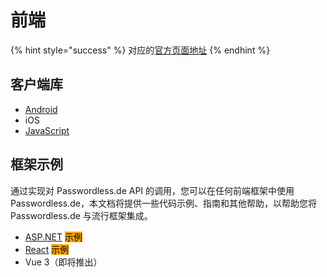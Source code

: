# 前端

{% hint style="success" %}
对应的[官方页面地址](https://docs.passwordless.dev/guide/frontend.html)
{% endhint %}

## 客户端库 <a href="#client-libraries" id="client-libraries"></a>

* [Android](android.md)
* iOS
* [JavaScript](javascript.md)

## 框架示例 <a href="#framework-examples" id="framework-examples"></a>

通过实现对 Passwordless.de API 的调用，您可以在任何前端框架中使用 Passwordless.de，本文档将提供一些代码示例、指南和其他帮助，以帮助您将 Passwordless.de 与流行框架集成。

* [ASP.NET](aspnet.md) <mark style="background-color:orange;">示例</mark>
* [React](react.md) <mark style="background-color:orange;">示例</mark>
* Vue 3（即将推出）
